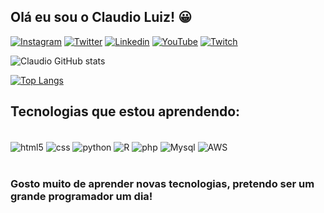 ## Olá eu sou o Claudio Luiz! 😀

[![Instagram](https://img.shields.io/badge/Instagram-E4405F?style=for-the-badge&logo=instagram&logoColor=white
)](https://www.instagram.com/claudioionck/)
[![Twitter](https://img.shields.io/badge/Twitter-1DA1F2?style=for-the-badge&logo=twitter&logoColor=white
)](https://twitter.com/Claudio_Ionck)
[![Linkedin](https://img.shields.io/badge/LinkedIn-0077B5?style=for-the-badge&logo=linkedin&logoColor=white
)](https://www.linkedin.com/in/claudio-luiz-defrein-ionck-74505a1a3/)
[![YouTube](https://img.shields.io/badge/YouTube-FF0000?style=for-the-badge&logo=youtube&logoColor=white
)](https://www.youtube.com/channel/UCcaSSGG2Q60IDbMfPdjW-Vg)
[![Twitch](https://img.shields.io/badge/Twitch-9146FF?style=for-the-badge&logo=twitch&logoColor=white
)](https://www.twitch.tv/hakontyr)

![Claudio GitHub stats](https://github-readme-stats.vercel.app/api?username=ClaudioIonck&show_icons=true&theme=dracula)

[![Top Langs](https://github-readme-stats.vercel.app/api/top-langs/?username=ClaudioIonck&layout=compact)](https://github.com/anuraghazra/github-readme-stats)

## Tecnologias que estou aprendendo:

<div style="display: inline_block"><br/>
    <img align="center" alt="html5" src="https://img.shields.io/badge/HTML5-E34F26?style=for-the-badge&logo=html5&logoColor=white"/>
    <img align="center" alt="css" src="https://img.shields.io/badge/CSS3-1572B6?style=for-the-badge&logo=css3&logoColor=white"/>
    <img align="center" alt="python" src="https://img.shields.io/badge/Python-14354C?style=for-the-badge&logo=python&logoColor=white"/>
    <img align="center" alt="R" src="https://img.shields.io/badge/R-276DC3?style=for-the-badge&logo=r&logoColor=white"/>
    <img align="center" alt="php" src="https://img.shields.io/badge/PHP-777BB4?style=for-the-badge&logo=php&logoColor=white"/>
    <img align="center" alt="Mysql" src="https://img.shields.io/badge/MySQL-00000F?style=for-the-badge&logo=mysql&logoColor=white"/>
    <img align="center" alt="AWS" src="https://img.shields.io/badge/Amazon_AWS-232F3E?style=for-the-badge&logo=amazon-aws&logoColor=white"/>    
</div><br/>

### Gosto muito de aprender novas tecnologias, pretendo ser um grande programador um dia!
